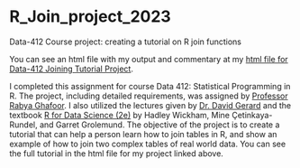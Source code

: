 # R_Join_project_2023
Data-412 Course project: creating a tutorial on R join functions

You can see an html file with my output and commentary at my [html file for Data-412 Joining Tutorial Project](https://github.com/MilesMatthews/R_Join_project_2023/analysis/Joining_Project.html).

I completed this assignment for course Data 412: Statistical Programming in R. The project, including detailed requirements, was assigned by [Professor Rabya Ghafoor](https://www.american.edu/cas/faculty/rg7212a.cfm). I also utilized the lectures given by [Dr. David Gerard](https://www.american.edu/cas/faculty/dgerard.cfm) and the textbook [R for Data Science (2e)](https://r4ds.hadley.nz) by Hadley Wickham, Mine Çetinkaya-Rundel, and Garret Grolemund. The objective of the project is to create a tutorial that can help a person learn how to join tables in R, and show an example of how to join two complex tables of real world data. You can see the full tutorial in the html file for my project linked above. 
